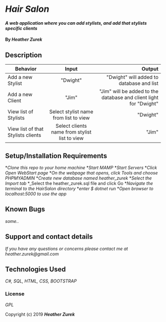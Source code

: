 # _Hair Salon_

#### _A web application where you can add stylists, and add that stylists specific clients_

#### By _**Heather Zurek**_

## Description

| Behavior | Input | Output |
| ------------- |:-------------:| -----:|
| Add a new Stylist | "Dwight" | "Dwight" will added to database and list |
| Add a new Client | "Jim" | "Jim" will be added to the database and client light for "Dwight" |
| View list of Stylists | Select stylist name from list to view | "Dwight" |
| View list of that Stylists clients | Select clients name from stylist list to view | "Jim" |

## Setup/Installation Requirements

*_Clone this repo to your home machine_
*_Start MAMP_
*_Start Servers_
*_Click Open WebStart page_
*_On the webpage that opens, click Tools and choose PHPMYADMIN_
*_Create new database named heather_zurek_
*_Select the Import tab_
*_Select the heather_zurek.sql file and click Go
*_Navigate the terminal to the HairSalon directory_
*_enter $ dotnet run_
*_Open browser to localhost:5000 to use the app_


## Known Bugs

_some.._

## Support and contact details

_If you have any questions or concerns please contact me at heather.zurek@gmail.com_

## Technologies Used

_C#, SQL, HTML, CSS, BOOTSTRAP_

### License

*GPL*

Copyright (c) 2019 **_Heather Zurek_**
